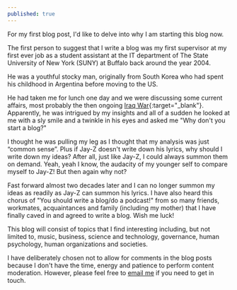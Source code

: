 ```yaml
---
published: true
---
```

For my first blog post, I'd like to delve into why I am starting this blog now.

The first person to suggest that I write a blog was my first supervisor at my first ever job as a student assistant at the IT department of The State University of New York (SUNY) at Buffalo back around the year 2004. 

He was a youthful stocky man, originally from South Korea who had spent his childhood in Argentina before moving to the US.

He had taken me for lunch one day and we were discussing some current affairs, most probably the then ongoing [Iraq War](https://en.wikipedia.org/wiki/Iraq_War){:target="_blank"}. Apparently, he was intrigued by my insights and all of a sudden he looked at me with a sly smile and a twinkle in his eyes and asked me "Why don't you start a blog?" 

I thought he was pulling my leg as I thought that my analysis was just “common sense”. Plus if Jay-Z doesn't write down his lyrics, why should I write down my ideas? After all, just like Jay-Z, I could always summon them on demand. Yeah, yeah I know, the audacity of my younger self to compare myself to Jay-Z! But then again why not?

Fast forward almost two decades later and I can no longer summon my ideas as readily as Jay-Z can summon his lyrics. I have also heard this chorus of "You should write a blog/do a podcast!" from so many friends, workmates, acquaintances and family (including my mother) that I have finally caved in and agreed to write a blog. Wish me luck!

This blog will consist of topics that I find interesting including, but not limited to, music, business, science and technology, governance, human psychology, human organizations and societies.

I have deliberately chosen not to allow for comments in the blog posts because I don't have the time, energy and patience to perform content moderation. However, please feel free to [email me](mailto:savco2000@gmail.com) if you need to get in touch.
